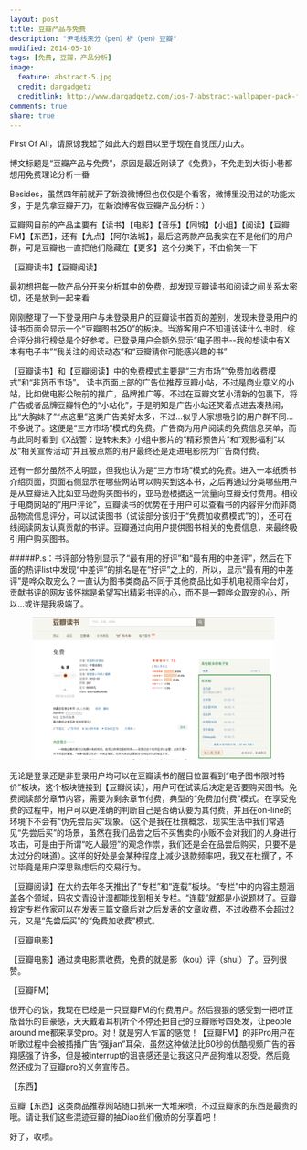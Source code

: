 ```yaml
---
layout: post
title: 豆瓣产品与免费
description: "尹毛线来分（pen）析（pen）豆瓣"
modified: 2014-05-10
tags: [免费, 豆瓣，产品分析]
image:
  feature: abstract-5.jpg
  credit: dargadgetz
  creditlink: http://www.dargadgetz.com/ios-7-abstract-wallpaper-pack-for-iphone-5-and-ipod-touch-retina/
comments: true
share: true
---
```


First Of All，请原谅我起了如此大的题目以至于现在自觉压力山大。

博文标题是“豆瓣产品与免费”，原因是最近刚读了《免费》，不免走到大街小巷都想用免费理论分析一番

Besides，虽然四年前就开了新浪微博但也仅仅是个看客，微博里没用过的功能太多，于是先拿豆瓣开刀，在新浪博客做豆瓣产品分析：）

豆瓣网目前的产品主要有【读书】【电影】【音乐】【同城】【小组】【阅读】【豆瓣FM】【东西】，还有【九点】【阿尔法城】，最后这两款产品我实在不是他们的用户群，可是豆瓣也一直把他们隐藏在【更多】这个分类下，不由偷笑一下

【豆瓣读书】【豆瓣阅读】

最初想把每一款产品分开来分析其中的免费，却发现豆瓣读书和阅读之间关系太密切，还是放到一起来看

刚刚整理了一下登录用户与未登录用户的豆瓣读书首页的差别，发现未登录用户的读书页面会显示一个“豆瓣图书250”的板块。当游客用户不知道该读什么书时，综合评分排行榜总是个好参考。已登录用户会额外显示“电子图书--我的想读中有X本有电子书”“我关注的阅读动态”和“豆瓣猜你可能感兴趣的书”

【豆瓣读书】和【豆瓣阅读】中的免费模式主要是“三方市场”“免费加收费模式”和“非货币市场”。
读书页面上部的广告位推荐豆瓣小站，不过是商业意义的小站，比如做电影公映前的推广，品牌推广等。不过在豆瓣文艺小清新的包裹下，将广告或者品牌豆瓣特色的“小站化”，于是明知是广告小站还笑着点进去凑热闹，比“大胸妹子”“点这里”这类广告美好太多，不过...似乎人家想吸引的用户群不同...不多说了。这便是“三方市场”模式的免费。广告商为用户阅读的免费信息买单，而与此同时看到《X战警：逆转未来》小组中影片的“精彩预告片”和“观影福利”以及“相关宣传活动”并且被点燃的用户最终还是走进电影院为广告商付费。

还有一部分虽然不太明显，但我也认为是“三方市场”模式的免费。进入一本纸质书介绍页面，页面右侧显示在哪些网站可以购买到这本书，之后再通过分类哪些用户是从豆瓣进入比如亚马逊购买图书的，亚马逊根据这一流量向豆瓣支付费用。相较于电商网站的“用户评论”，豆瓣读书的优势在于用户可以查看书的内容评分而非商品物流信息评分，可以试读图书（试读部分该归于“免费加收费模式”的），还可在线阅读网友认真贡献的书评。豆瓣通过向用户提供图书相关的免费信息，来最终吸引用户购买图书。

#####P.s：书评部分特别显示了“最有用的好评”和“最有用的中差评”，然后在下面的热评list中发现“中差评”的排名是在“好评”之上的，所以，显示“最有用的中差评”是哗众取宠么？一直认为图书类商品不同于其他商品比如手机电视雨伞台灯，贡献书评的网友该怀揣是希望写出精彩书评的心，而不是一颗哗众取宠的心，所以...或许是我极端了。

<figure>
	<a href="/images/blog/douban.png"><img src="/images/blog/douban.png" alt=""></a>
<!--
	<figcaption><a href="/images/my-first-work-overtime.jpg" title="My first work overtime experience"></a>At last,贴张图纪念下第一次加班。</figcaption>
-->
</figure>



无论是登录还是非登录用户均可以在豆瓣读书的醒目位置看到“电子图书限时特价”板块，这个板块链接到【豆瓣阅读】，用户可在试读后决定是否要购买图书。免费阅读部分章节内容，需要为剩余章节付费，典型的“免费加付费”模式。在享受免费的过程中，用户可以更准确的判断自己是否确认要为其付费，并且在on-line的环境下不会有“伪先尝后买”现象。（这个是我在杜撰概念，现实生活中我们常遇见“先尝后买”的场景，虽然在我们品尝之后不买售卖的小贩不会对我们的人身进行攻击，可是由于所谓“吃人最短”的观念作祟，我们还是会在品尝后购买，只要不是太过分的味道）。这样的好处是会某种程度上减少退款频率吧，我又在杜撰了，不过毕竟是用户深思熟虑后的交易行为。

【豆瓣阅读】在大约去年冬天推出了“专栏”和“连载”板块。“专栏”中的内容主题涵盖各个领域，码农文青设计湿都能找到相关专栏。“连载”就都是小说题材了。豆瓣规定专栏作家可以在发表三篇文章后对之后发表的文章收费，不过收费不会超过2元，又是“先尝后买”的“免费加收费”模式。

【豆瓣电影】

【豆瓣电影】通过卖电影票收费，免费的就是影（kou）评（shui）了。豆列很赞。

【豆瓣FM】

很开心的说，我现在已经是一只豆瓣FM的付费用户。然后狠狠的感受到一把听正版音乐的自豪感，天天戴着耳机听个不停还把自己的豆瓣账号四处发，让people around me都来享受pro。对！就是穷人乍富的感觉！【豆瓣FM】的非Pro用户在听歌过程中会被插播广告“强jian”耳朵，虽然这种做法比60秒的优酷视频广告的吞翔感强了许多，但是被interrupt的沮丧感还是让我这只产品狗难以忍受。然后竟然还成为了豆瓣pro的义务宣传员。

【东西】

豆瓣【东西】这类商品推荐网站随口抓来一大堆来喷，不过豆瓣家的东西是最贵的哦。请让我们这些混迹豆瓣的抽Diao丝们傲娇的分享着吧！

 

好了，收喷。


